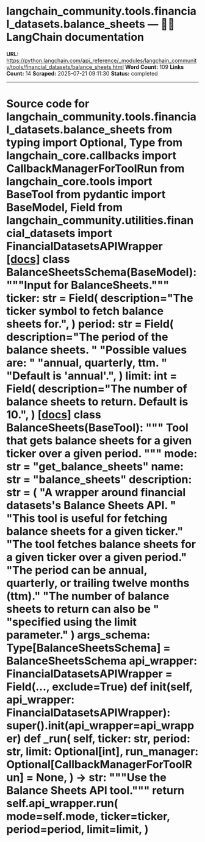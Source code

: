 # langchain_community.tools.financial_datasets.balance_sheets — 🦜🔗 LangChain  documentation

**URL:** https://python.langchain.com/api_reference/_modules/langchain_community/tools/financial_datasets/balance_sheets.html
**Word Count:** 109
**Links Count:** 14
**Scraped:** 2025-07-21 09:11:30
**Status:** completed

---

# Source code for langchain\_community.tools.financial\_datasets.balance\_sheets               from typing import Optional, Type          from langchain_core.callbacks import CallbackManagerForToolRun     from langchain_core.tools import BaseTool     from pydantic import BaseModel, Field          from langchain_community.utilities.financial_datasets import FinancialDatasetsAPIWrapper                              [[docs]](https://python.langchain.com/api_reference/community/tools/langchain_community.tools.financial_datasets.balance_sheets.BalanceSheetsSchema.html#langchain_community.tools.financial_datasets.balance_sheets.BalanceSheetsSchema)     class BalanceSheetsSchema(BaseModel):         """Input for BalanceSheets."""              ticker: str = Field(             description="The ticker symbol to fetch balance sheets for.",         )         period: str = Field(             description="The period of the balance sheets. "             "Possible values are: "             "annual, quarterly, ttm. "             "Default is 'annual'.",         )         limit: int = Field(             description="The number of balance sheets to return. Default is 10.",         )                                             [[docs]](https://python.langchain.com/api_reference/community/tools/langchain_community.tools.financial_datasets.balance_sheets.BalanceSheets.html#langchain_community.tools.financial_datasets.balance_sheets.BalanceSheets)     class BalanceSheets(BaseTool):         """         Tool that gets balance sheets for a given ticker over a given period.         """              mode: str = "get_balance_sheets"         name: str = "balance_sheets"         description: str = (             "A wrapper around financial datasets's Balance Sheets API. "             "This tool is useful for fetching balance sheets for a given ticker."             "The tool fetches balance sheets for a given ticker over a given period."             "The period can be annual, quarterly, or trailing twelve months (ttm)."             "The number of balance sheets to return can also be "             "specified using the limit parameter."         )         args_schema: Type[BalanceSheetsSchema] = BalanceSheetsSchema              api_wrapper: FinancialDatasetsAPIWrapper = Field(..., exclude=True)              def __init__(self, api_wrapper: FinancialDatasetsAPIWrapper):             super().__init__(api_wrapper=api_wrapper)              def _run(             self,             ticker: str,             period: str,             limit: Optional[int],             run_manager: Optional[CallbackManagerForToolRun] = None,         ) -> str:             """Use the Balance Sheets API tool."""             return self.api_wrapper.run(                 mode=self.mode,                 ticker=ticker,                 period=period,                 limit=limit,             )